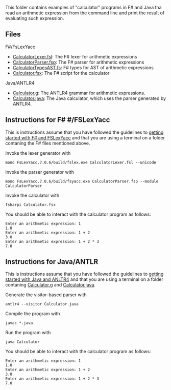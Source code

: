 This folder contains examples of "calculator" programs in F# and Java tha read an arithmetic expression from the command line and print the result of evaluating such expression.

## Files

F#/FsLexYacc
* [CalculatorLexer.fsl](CalculatorLexer.fsl): The F# lexer for arithmetic expressions
* [CalculatorParser.fsp](CalculatorParser.fsp): The F# parser for arithmetic expressions
* [CalculatorTypesAST.fs](CalculatorTypesAST.fs): F# types for AST of arithmetic expressions
* [Calculator.fsx](Calculator.fsx): The F# script for the calculator

Java/ANTLR4
* [Calculator.g](Calculator.g): The ANTLR4 grammar for arithmetic expressions.
* [Calculator.java](Calculator.java): The Java calculator, which uses the parser generated by ANTLR4.

## Instructions for F# #/FSLexYacc

This is instructions assume that you have followed the guidelines to [getting started with F# and FSLexYacc](getting-started-fs.md) and that you are using a terminal on a folder contaning the F# files mentioned above.

Invoke the lexer generator with 

```
mono FsLexYacc.7.0.6/build/fslex.exe CalculatorLexer.fsl --unicode
```

Invoke the parser generator with 

```
mono FsLexYacc.7.0.6/build/fsyacc.exe CalculatorParser.fsp --module CalculatorParser
```

Invoke the calculator with

```
fsharpi Calculator.fsx
```

You should be able to interact with the calculator program as follows:

```
Enter an arithmetic expression: 1
1.0
Enter an arithmetic expression: 1 + 2
3.0
Enter an arithmetic expression: 1 + 2 * 3
7.0
```

## Instructions for Java/ANTLR

This is instructions assume that you have followed the guidelines to [getting started with Java and ANLTR4](getting-started-java.md) and that you are using a terminal on a folder contaning [Calculator.g](Calculator.g) and [Calculator.java](Calculator.java).

Generate the visitor-based parser with

```
antlr4 --visitor Calculator.java
```

Compile the program with

```
javac *.java
```

Run the program with

```
java Calculator
```

You should be able to interact with the calculator program as follows:

```
Enter an arithmetic expression: 1
1.0
Enter an arithmetic expression: 1 + 2
3.0
Enter an arithmetic expression: 1 + 2 * 3
7.0
```